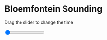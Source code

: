 <h1>Bloemfontein Sounding</h1>
<p>Drag the slider to change the time</p>

<div class="slidecontainer">
<input oninput='setImage(this)' class="slider" type="range" min="0" max="5" value="0" step="1" />
<img id='img'/>
</div>

<script>
var img = document.getElementById('img');
var img_array = ['/assets/images/skwt/skd_blm_wrfout_d01_2020-07-12_12:00:00.png',
'/assets/images/skwt/skd_blm_wrfout_d01_2020-07-12_18:00:00.png',
'/assets/images/skwt/skd_blm_wrfout_d01_2020-07-13_00:00:00.png',
'/assets/images/skwt/skd_blm_wrfout_d01_2020-07-13_06:00:00.png',
'/assets/images/skwt/skd_blm_wrfout_d01_2020-07-13_12:00:00.png',];
function setImage(obj)
{
        var value = obj.value;
        img.src = img_array[value];

}
</script>
